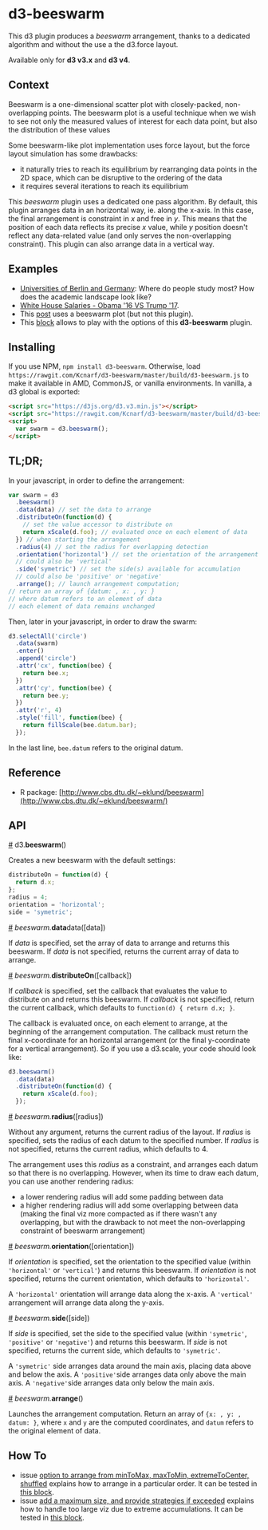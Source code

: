 # d3-beeswarm

This d3 plugin produces a _beeswarm_ arrangement, thanks to a dedicated algorithm and without the use a the d3.force layout.

Available only for **d3 v3.x** and **d3 v4**.

## Context

Beeswarm is a one-dimensional scatter plot with closely-packed, non-overlapping points. The beeswarm plot is a useful technique when we wish to see not only the measured values of interest for each data point, but also the distribution of these values

Some beeswarm-like plot implementation uses force layout, but the force layout simulation has some drawbacks:

- it naturally tries to reach its equilibrium by rearranging data points in the 2D space, which can be disruptive to the ordering of the data
- it requires several iterations to reach its equilibrium

This _beeswarm_ plugin uses a dedicated one pass algorithm. By default, this plugin arranges data in an horizontal way, ie. along the x-axis. In this case, the final arrangement is constraint in _x_ and free in _y_. This means that the position of each data reflects its precise _x_ value, while _y_ position doesn't reflect any data-related value (and only serves the non-overlapping constraint). This plugin can also arrange data in a vertical way.

## Examples

- [Universities of Berlin and Germany](https://lab.technologiestiftung-berlin.de/projects/unis/index_en.html): Where do people study most? How does the academic landscape look like?
- [White House Salaries - Obama '16 VS Trump '17](https://bl.ocks.org/Kcnarf/4608704a70fc24e2c06ca0116830de47).
- This [post](http://poly-graph.co/vocabulary.html) uses a beeswarm plot (but not this plugin).
- This [block](http://bl.ocks.org/Kcnarf/5c989173d0e0c74ab4b62161b33bb0a8) allows to play with the options of this **d3-beeswarm** plugin.

## Installing

If you use NPM, `npm install d3-beeswarm`. Otherwise, load `https://rawgit.com/Kcnarf/d3-beeswarm/master/build/d3-beeswarm.js` to make it available in AMD, CommonJS, or vanilla environments. In vanilla, a d3 global is exported:

```html
<script src="https://d3js.org/d3.v3.min.js"></script>
<script src="https://rawgit.com/Kcnarf/d3-beeswarm/master/build/d3-beeswarm.js"></script>
<script>
  var swarm = d3.beeswarm();
</script>
```

## TL;DR;

In your javascript, in order to define the arrangement:

```javascript
var swarm = d3
  .beeswarm()
  .data(data) // set the data to arrange
  .distributeOn(function(d) {
    // set the value accessor to distribute on
    return xScale(d.foo); // evaluated once on each element of data
  }) // when starting the arrangement
  .radius(4) // set the radius for overlapping detection
  .orientation('horizontal') // set the orientation of the arrangement
  // could also be 'vertical'
  .side('symetric') // set the side(s) available for accumulation
  // could also be 'positive' or 'negative'
  .arrange(); // launch arrangement computation;
// return an array of {datum: , x: , y: }
// where datum refers to an element of data
// each element of data remains unchanged
```

Then, later in your javascript, in order to draw the swarm:

```javascript
d3.selectAll('circle')
  .data(swarm)
  .enter()
  .append('circle')
  .attr('cx', function(bee) {
    return bee.x;
  })
  .attr('cy', function(bee) {
    return bee.y;
  })
  .attr('r', 4)
  .style('fill', function(bee) {
    return fillScale(bee.datum.bar);
  });
```

In the last line, `bee.datum` refers to the original datum.

## Reference

- R package: [http://www.cbs.dtu.dk/~eklund/beeswarm](http://www.cbs.dtu.dk/~eklund/beeswarm/)

## API

<a name="beeswarm" href="#beeswarm">#</a> d3.<b>beeswarm</b>()

Creates a new beeswarm with the default settings:

```javascript
distributeOn = function(d) {
  return d.x;
};
radius = 4;
orientation = 'horizontal';
side = 'symetric';
```

<a name="beeswarm_data" href="#beeswarm_data">#</a> <i>beeswarm.</i><b>data</b>data</b>([data])

If _data_ is specified, set the array of data to arrange and returns this beeswarm. If _data_ is not specified, returns the current array of data to arrange.

<a name="beeswarm_distributeOn" href="#beeswarm_distributeOn">#</a> <i>beeswarm.</i><b>distributeOn</b>([callback])

If _callback_ is specified, set the callback that evaluates the value to distribute on and returns this beeswarm. If _callback_ is not specified, return the current callback, which defaults to `function(d) { return d.x; }`.

The callback is evaluated once, on each element to arrange, at the beginning of the arrangement computation. The callback must return the final x-coordinate for an horizontal arrangement (or the final y-coordinate for a vertical arrangement). So if you use a d3.scale, your code should look like:

```javascript
d3.beeswarm()
  .data(data)
  .distributeOn(function(d) {
    return xScale(d.foo);
  });
```

<a name="beeswarm_radius" href="#beeswarm_radius">#</a> <i>beeswarm.</i><b>radius</b>([radius])

Without any argument, returns the current radius of the layout.
If _radius_ is specified, sets the radius of each datum to the specified number. If _radius_ is not specified, returns the current radius, which defaults to 4.

The arrangement uses this _radius_ as a constraint, and arranges each datum so that there is no overlapping. However, when its time to draw each datum, you can use another rendering radius:

- a lower rendering radius will add some padding between data
- a higher rendering radius will add some overlapping between data (making the final viz more compacted as if there wasn't any overlapping, but with the drawback to not meet the non-overlapping constraint of beeswarm arrangement)

<a name="beeswarm_orientation" href="#beeswarm_orientation">#</a> <i>beeswarm.</i><b>orientation</b>([orientation])

If _orientation_ is specified, set the orientation to the specified value (within `'horizontal'` or `'vertical'`) and returns this beeswarm. If _orientation_ is not specified, returns the current orientation, which defaults to `'horizontal'`.

A `'horizontal'` orientation will arrange data along the x-axis. A `'vertical'` arrangement will arrange data along the y-axis.

<a name="beeswarm_side" href="#beeswarm_side">#</a> <i>beeswarm.</i><b>side</b>([side])

If _side_ is specified, set the side to the specified value (within `'symetric'`, `'positive'` or `'negative'`) and returns this beeswarm. If _side_ is not specified, returns the current side, which defaults to `'symetric'`.

A `'symetric'` side arranges data around the main axis, placing data above and below the axis. A `'positive'`side arranges data only above the main axis. A `'negative'`side arranges data only below the main axis.

<a name="beeswarm_arrange" href="#beeswarm_arrange">#</a> <i>beeswarm.</i><b>arrange</b>()

Launches the arrangement computation. Return an array of `{x: , y: , datum: }`, where `x` and `y` are the computed coordinates, and `datum` refers to the original element of data.

## How To

- issue [option to arrange from minToMax, maxToMin, extremeToCenter, shuffled](https://github.com/Kcnarf/d3-beeswarm/issues/7) explains how to arrange in a particular order. It can be tested in [this block](http://bl.ocks.org/Kcnarf/5c989173d0e0c74ab4b62161b33bb0a8).
- issue [add a maximum size, and provide strategies if exceeded](https://github.com/Kcnarf/d3-beeswarm/issues/2) explains how to handle too large viz due to extreme accumulations. It can be tested in [this block](http://bl.ocks.org/Kcnarf/5c989173d0e0c74ab4b62161b33bb0a8).
